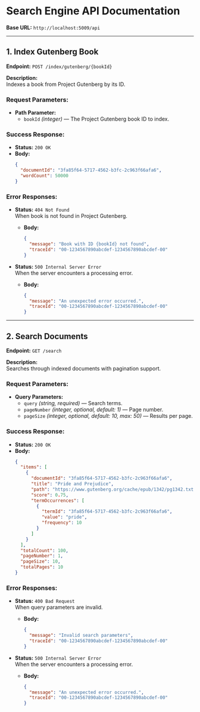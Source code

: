 # Search Engine API Documentation

**Base URL:** `http://localhost:5009/api`

---

## 1. Index Gutenberg Book

**Endpoint:** `POST /index/gutenberg/{bookId}`

**Description:**  
Indexes a book from Project Gutenberg by its ID.

### Request Parameters:
- **Path Parameter:**  
  - `bookId` *(integer)* — The Project Gutenberg book ID to index.

### Success Response:
- **Status:** `200 OK`
- **Body:**
  ```json
  {
    "documentId": "3fa85f64-5717-4562-b3fc-2c963f66afa6",
    "wordCount": 50000
  }
  ```

### Error Responses:
- **Status:** `404 Not Found`  
  When book is not found in Project Gutenberg.
  - **Body:**
    ```json
    {
      "message": "Book with ID {bookId} not found",
      "traceId": "00-1234567890abcdef-1234567890abcdef-00"
    }
    ```

- **Status:** `500 Internal Server Error`  
  When the server encounters a processing error.
  - **Body:**
    ```json
    {
      "message": "An unexpected error occurred.",
      "traceId": "00-1234567890abcdef-1234567890abcdef-00"
    }
    ```

---

## 2. Search Documents

**Endpoint:** `GET /search`

**Description:**  
Searches through indexed documents with pagination support.

### Request Parameters:
- **Query Parameters:**
  - `query` *(string, required)* — Search terms.
  - `pageNumber` *(integer, optional, default: 1)* — Page number.
  - `pageSize` *(integer, optional, default: 10, max: 50)* — Results per page.

### Success Response:
- **Status:** `200 OK`
- **Body:**
  ```json
  {
    "items": [
      {
        "documentId": "3fa85f64-5717-4562-b3fc-2c963f66afa6",
        "title": "Pride and Prejudice",
        "path": "https://www.gutenberg.org/cache/epub/1342/pg1342.txt",
        "score": 0.75,
        "termOccurrences": [
          {
            "termId": "3fa85f64-5717-4562-b3fc-2c963f66afa6",
            "value": "pride",
            "frequency": 10
          }
        ]
      }
    ],
    "totalCount": 100,
    "pageNumber": 1,
    "pageSize": 10,
    "totalPages": 10
  }
  ```

### Error Responses:
- **Status:** `400 Bad Request`  
  When query parameters are invalid.
  - **Body:**
    ```json
    {
      "message": "Invalid search parameters",
      "traceId": "00-1234567890abcdef-1234567890abcdef-00"
    }
    ```

- **Status:** `500 Internal Server Error`  
  When the server encounters a processing error.
  - **Body:**
    ```json
    {
      "message": "An unexpected error occurred.",
      "traceId": "00-1234567890abcdef-1234567890abcdef-00"
    }
    ```
